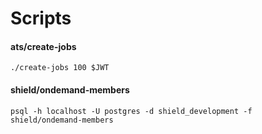 # Scripts

#### ats/create-jobs

```
./create-jobs 100 $JWT
```

#### shield/ondemand-members
```
psql -h localhost -U postgres -d shield_development -f shield/ondemand-members
```
